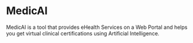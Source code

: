 # MedicAI
MedicAI is a tool that provides eHealth Services on a Web Portal and helps you get virtual clinical certifications using Artificial Intelligence.
